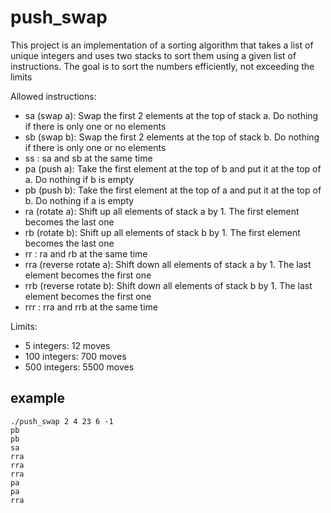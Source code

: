 # push_swap

This project is an implementation of a sorting algorithm that takes a list of unique integers and uses two stacks to sort them using a given list of instructions. The goal is to sort the numbers efficiently, not exceeding the limits 

Allowed instructions:

- sa (swap a): Swap the first 2 elements at the top of stack a. Do nothing if there is only one or no elements
- sb (swap b): Swap the first 2 elements at the top of stack b. Do nothing if there is only one or no elements
- ss : sa and sb at the same time
- pa (push a): Take the first element at the top of b and put it at the top of a. Do nothing if b is empty
- pb (push b): Take the first element at the top of a and put it at the top of b. Do nothing if a is empty
- ra (rotate a): Shift up all elements of stack a by 1. The first element becomes the last one
- rb (rotate b): Shift up all elements of stack b by 1. The first element becomes the last one
- rr : ra and rb at the same time
- rra (reverse rotate a): Shift down all elements of stack a by 1. The last element becomes the first one
- rrb (reverse rotate b): Shift down all elements of stack b by 1. The last element becomes the first one
- rrr : rra and rrb at the same time

Limits:

- 5 integers: 12 moves
- 100 integers: 700 moves
- 500 integers: 5500 moves

## example

```
./push_swap 2 4 23 6 -1
pb
pb
sa
rra
rra
rra
pa
pa
rra
